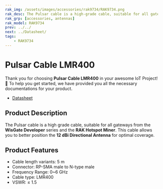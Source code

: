 ```yaml
---
rak_img: /assets/images/accessories/rak9734/RAK9734.png
rak_desc: The Pulsar cable is a high-grade cable, suitable for all gateways from the WisGate Developer series and the RAK Hotspot Miner.
rak_grp: [accessories, antennas]
rak_model: RAK9734
prev: ../../
next: ../Datasheet/
tags: 
    - RAK9734
---
```


# Pulsar Cable LMR400

Thank you for choosing **Pulsar Cable LMR400** in your awesome IoT Project! 🎉 To help you get started, we have provided you all the necessary documentations for your product.

* [Datasheet](../Datasheet/)

## Product Description

The Pulsar cable is a high grade cable, suitable for all gateways from the **WisGate Developer** series and the **RAK Hotspot Miner**. This cable allows you to better position the **12 dBi Directional Antenna** for optimal coverage.

## Product Features

-   Cable length variants: 5 m
-   Connector: RP-SMA male to N-type male
-   Frequency Range: 0~6 GHz
-   Cable type: LMR400
-   VSWR: ≤ 1.5
